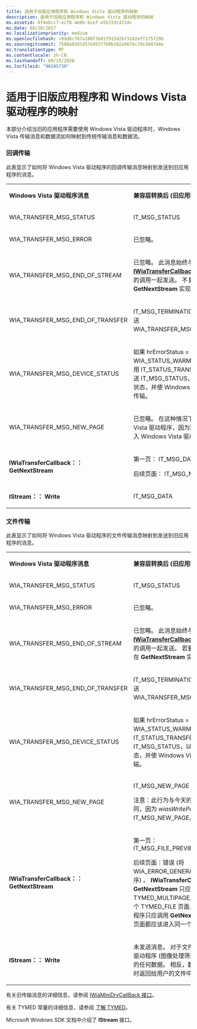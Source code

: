 ```yaml
---
title: 适用于旧版应用程序和 Windows Vista 驱动程序的映射
description: 适用于旧版应用程序和 Windows Vista 驱动程序的映射
ms.assetid: 6f4ebcc7-ecf0-4e0b-bcef-e5b72dc472dc
ms.date: 04/20/2017
ms.localizationpriority: medium
ms.openlocfilehash: c0dd6c767a100f3b81f915d2bf3102eff175f29b
ms.sourcegitcommit: 7500a03d1d57e95377b0b182a06f6c7dcdd4748e
ms.translationtype: MT
ms.contentlocale: zh-CN
ms.lasthandoff: 09/15/2020
ms.locfileid: "90105730"
---
```

# <a name="mapping-for-a-legacy-application-and-windows-vista-driver"></a>适用于旧版应用程序和 Windows Vista 驱动程序的映射


本部分介绍当旧的应用程序需要使用 Windows Vista 驱动程序时，Windows Vista 传输消息和数据流如何映射到传统传输消息和数据流。

### <a name="callback-transfers"></a>回调传输

此表显示了如何将 Windows Vista 驱动程序的回调传输消息映射到发送到旧应用程序的消息。

<table>
<colgroup>
<col width="50%" />
<col width="50%" />
</colgroup>
<tbody>
<tr class="odd">
<td><p><strong>Windows Vista 驱动程序消息</strong></p></td>
<td><p><strong>兼容层转换后 (旧应用程序消息) </strong></p></td>
</tr>
<tr class="even">
<td><p>WIA_TRANSFER_MSG_STATUS</p></td>
<td><p>IT_MSG_STATUS</p></td>
</tr>
<tr class="odd">
<td><p>WIA_TRANSFER_MSG_ERROR</p></td>
<td><p>已忽略。</p></td>
</tr>
<tr class="even">
<td><p>WIA_TRANSFER_MSG_END_OF_STREAM</p></td>
<td><p>已忽略。 此消息始终与对 <a href="/windows-hardware/drivers/ddi/wia_lh/nf-wia_lh-iwiatransfercallback-getnextstream" data-raw-source="[&lt;strong&gt;IWiaTransferCallback::GetNextStream&lt;/strong&gt;](/windows-hardware/drivers/ddi/wia_lh/nf-wia_lh-iwiatransfercallback-getnextstream)"><strong>IWiaTransferCallback：： GetNextStream</strong></a>的调用一起发送。 不复制任何消息，而是在 <strong>GetNextStream</strong> 实现中实现。</p></td>
</tr>
<tr class="odd">
<td><p>WIA_TRANSFER_MSG_END_OF_TRANSFER</p></td>
<td><p>IT_MSG_TERMINATION (注意驱动程序) 未发送 WIA_TRANSFER_MSG_END_OF_TRANSFER。</p></td>
</tr>
<tr class="even">
<td><p>WIA_TRANSFER_MSG_DEVICE_STATUS</p></td>
<td><p>如果 hrErrorStatus = = WIA_STATUS_WARMING_UP，则兼容层将使用 IT_STATUS_TRANSFER_FROM_DEVICE 发送 IT_MSG_STATUS，以便向应用程序提供某种状态，并使 Windows Vista 应用程序可以取消传输。</p></td>
</tr>
<tr class="odd">
<td><p>WIA_TRANSFER_MSG_NEW_PAGE</p></td>
<td><p>已忽略。 在这种情况下，绝不应发送 Windows Vista 驱动程序，因为我们使用 TYMED_FILE 调入 Windows Vista 驱动程序。</p></td>
</tr>
<tr class="even">
<td><p><strong>IWiaTransferCallback：： GetNextStream</strong></p></td>
<td><p>第一页： IT_MSG_DATA_HEADER</p>
<p>后续页面： IT_MSG_NEW_PAGE</p></td>
</tr>
<tr class="odd">
<td><p><strong>IStream：： Write</strong></p></td>
<td><p>IT_MSG_DATA</p></td>
</tr>
</tbody>
</table>

 

### <a name="file-transfers"></a>文件传输

此表显示了如何将 Windows Vista 驱动程序的文件传输消息映射到发送到旧应用程序的消息。

<table>
<colgroup>
<col width="50%" />
<col width="50%" />
</colgroup>
<tbody>
<tr class="odd">
<td><p><strong>Windows Vista 驱动程序消息</strong></p></td>
<td><p><strong>兼容层转换后 (旧应用程序消息) </strong></p></td>
</tr>
<tr class="even">
<td><p>WIA_TRANSFER_MSG_STATUS</p></td>
<td><p>IT_MSG_STATUS</p></td>
</tr>
<tr class="odd">
<td><p>WIA_TRANSFER_MSG_ERROR</p></td>
<td><p>已忽略。</p></td>
</tr>
<tr class="even">
<td><p>WIA_TRANSFER_MSG_END_OF_STREAM</p></td>
<td><p>已忽略。 此消息始终与对 <a href="/windows-hardware/drivers/ddi/wia_lh/nf-wia_lh-iwiatransfercallback-getnextstream" data-raw-source="[&lt;strong&gt;IWiaTransferCallback::GetNextStream&lt;/strong&gt;](/windows-hardware/drivers/ddi/wia_lh/nf-wia_lh-iwiatransfercallback-getnextstream)"><strong>IWiaTransferCallback：： GetNextStream</strong></a>的调用一起发送。 若要避免重复的消息，则应在 <strong>GetNextStream</strong> 实现中实现此消息。</p></td>
</tr>
<tr class="odd">
<td><p>WIA_TRANSFER_MSG_END_OF_TRANSFER</p></td>
<td><p>IT_MSG_TERMINATION (注意驱动程序) 未发送 WIA_TRANSFER_MSG_END_OF_TRANSFER。</p></td>
</tr>
<tr class="even">
<td><p>WIA_TRANSFER_MSG_DEVICE_STATUS</p></td>
<td><p>如果 hrErrorStatus = = WIA_STATUS_WARMING_UP，将使用 IT_STATUS_TRANSFER_FROM_DEVICE 发送 IT_MSG_STATUS，以便向应用程序提供某种状态，并使 Windows Vista 应用程序可以取消传输。</p></td>
</tr>
<tr class="odd">
<td><p>WIA_TRANSFER_MSG_NEW_PAGE</p></td>
<td><p>IT_MSG_NEW_PAGE</p>
<p>注意：此行为与今天的多页面文件传输有些不同，因为 <em>wiasWritePageBufToFile</em> 从不发送 IT_MSG_NEW_PAGE。</p></td>
</tr>
<tr class="even">
<td><p><strong>IWiaTransferCallback：： GetNextStream</strong></p></td>
<td><p>第一页： IT_MSG_FILE_PREVIEW_DATA_HEADER</p>
<p>后续页面：错误 (将 WIA_ERROR_GENERAL_ERROR 传递回驱动程序) 。 <strong>IWiaTransferCallback：： GetNextStream</strong> 只应调用一次，因为只能在 TYMED_MULTIPAGE_FILE 传输过程中传输一个 TYMED_FILE 页面，而 Windows Vista 驱动程序只应调用 <strong>GetNextStream</strong> 一次，因为所有页面都应该进入同一个流。</p></td>
</tr>
<tr class="odd">
<td><p><strong>IStream：： Write</strong></p></td>
<td><p>未发送消息。 对于文件传输，兼容层不会转换驱动程序 (图像处理筛选器) 写入旧传输消息中的任何数据。 相反，数据只是写入到传输结束时返回给用户的文件中。</p></td>
</tr>
</tbody>
</table>

 

有关旧传输消息的详细信息，请参阅 [IWiaMiniDrvCallBack 接口](/windows-hardware/drivers/ddi/wiamindr_lh/nn-wiamindr_lh-iwiaminidrvcallback)。

有关 TYMED 常量的详细信息，请参阅 [了解 TYMED](understanding-tymed.md)。

Microsoft Windows SDK 文档中介绍了 **IStream** 接口。

